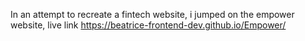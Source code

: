 In an attempt to recreate a fintech website, i jumped on the empower website, 
live link https://beatrice-frontend-dev.github.io/Empower/ 
